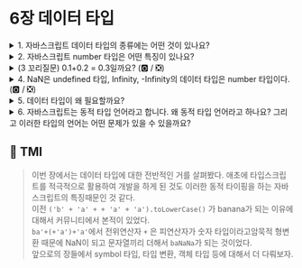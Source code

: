 # 6장 데이터 타입

<details>
<summary> 1. 자바스크립트 데이터 타입의 종류에는 어떤 것이 있나요?</summary>

```
자바스크립트에는 원시와 참조 타입이 있다.
원시 데이터 타입에는 string, number, boolean, undefined, null, symbol이 있다.
참조 데이터 타입에는 원시 데이터 타입을 제외한 모든 타입, 즉, 함수, 객체, 배열, map, set 등이 있다.

```

</details>

<details>
<summary> 2. 자바스크립트 number 타입은 어떤 특징이 있나요? </summary>

```
자바스크립트 number 타입은 실수, 정수 구분 없이 모두 64비트 부동소수점으로 표현되는 숫자 타입이다.
따라서 정수, 소수에 따로 구분되는 타입이 존재하는 것이 아니라, 모든 숫자는 실수로 표현된다.

```

</details>

<details>
<summary> (3 꼬리질문) 0.1+0.2 = 0.3일까요? (🅾️ / ❎)</summary>

```
❎
아니다. 컴퓨터가 숫자를 나타내기 위해서는 2진수로 표현되는데, 이로 인해서 정밀도 손상이 발생하게 된다.
number 타입은 64비트의 부동소수점으로 표현하는데, 십진수인 0.1을 2진수로 나타내는 과정에서 무한소수가 되어 컴퓨터는 이를 모두 담지 못하고 유한소수로 자르는 과정에서 오차가 발생하게 된다. 즉, 1비트로 양수 음수를 표시하고, 11비트로 지수부를, 나머지 비트로 가수부를 나타내는 과정에서 무한소수를 가수부로 표현할 수 있는 만큼만 담아 오차가 생긴다. 은행과 같이 정확하게 수를 나타내야 할 경우에는 toFixed를 활용해 고정소수점으로 자릿수를 나타내거나, 소수점이 중요하지 않은 경우에는 Math.round()를 통해 가장 가까운 정수값으로 반올림하여 수를 나타낼 수 있습니다.

```

</details>

<details>
<summary> 4. NaN은 undefined 타입, Infinity, -Infinity의 데이터 타입은 number 타입이다. (🅾️ / ❎) </summary>

```
❎
아니다. NaN, Infinity, -Infinity 타입 모두 number 타입에 해당된다.

```

</details>

<details>
<summary> 5. 데이터 타입이 왜 필요할까요? </summary>

```
메모리에 값이 저장될 때, 자바스크립트는 런타임 이전에 얼마만큼, 어디에 할당해야 하는 지를 결정해야 한다.
데이터 타입을 알아야 가능한데, 원시 데이터 타입은 unimmutable (불변)하다는 특징이 있는데, 원시 데이터 타입은 스택에 이진수로 변환되어 저장된다.
예를 들어 number 타입의 데이터는 64 비트, 즉 8바이트의 메모리 공간이 할당되어 저장된다.
반면, 참조 타입의 데이터는 할당할 메모리 크기가 정해지지 않고 유동적으로 추가 삭제가 가능해야 하므로, 힙에 추가가 되어야하는데, 이렇게 메모리의 할당해야할 위치와 양을 판단하기 위해 데이터 타입이 필요하다.

메모리에서 해당 값을 읽어올 때에도 데이터 타입이 필요한데, 데이터 타입을 알아야 한꺼번에 얼마만큼의 데이터를 어떻게 읽을 지 결정할 수 있기 때문이다.
숫자 타입의 값이 었다면 8바이트를 한번에 읽고, 2진수로 변환되어 있덕 값을 10진수로 읽으면 된다. 하지만, string 타입의 데이터였다면 해당 바이트들을 문자로 변환하여 읽어햐 한다.
```

</details>

<details>
<summary> 6. 자바스크립트는 동적 타입 언어라고 합니다. 왜 동적 타입 언어라고 하나요? 그리고 이러한 타입의 언어는 어떤 문제가 있을 수 있을까요? </summary>

```
자바스크립트는 변수를 선언할 시에 타입이 정해지는 것이 아니라,
값을 할당할 시에 값의 타입에 따라서 동적으로 타입이 추론되는 동적 타이핑이 되는 언어다.
이에 따라 값을 동적으로 할당하거나, 변수의 암묵적 타입 변환을 활용할 수 있다는 유연성이 있지만,
오히려 의도치 않게 타입 추론이 이루어진다면 에러가 발생할 수도 있습니다.

따라서 변수의 선언 자체를 제한적으로 하고, 스코프는 되도록이면 작게, const 키워드로 변수를 선언하여 재선언을 통해 변경될 가능성을 차단하거나,
변수명을 목적에 적절하게 명명해야 한다.
```

</details>

## 💭 TMI

> 이번 장에서는 데이터 타입에 대한 전반적인 거를 살펴봤다.
> 애초에 타입스크립트를 적극적으로 활용하여 개발을 하게 된 것도 이러한 동적 타이핑을 하는 자바스크립트의 특징때문인 것 같다.<br/>
> 이전 `('b' + 'a' + + 'a' + 'a').toLowerCase()` 가 banana가 되는 이유에 대해서 커뮤니티에서 본적이 있었다.<br/> `ba'+(+'a')+'a'`에서 전위연산자 `+` 은 피연산자가 숫자 타입이라고암묵적 형변환 때문에 NaN이 되고 문자열끼리 더해서 `baNaNa`가 되는 것이었다.<br/> 앞으로의 장들에서 symbol 타입, 타입 변환, 객체 타입 등에 대해서 더 다뤄보자.
